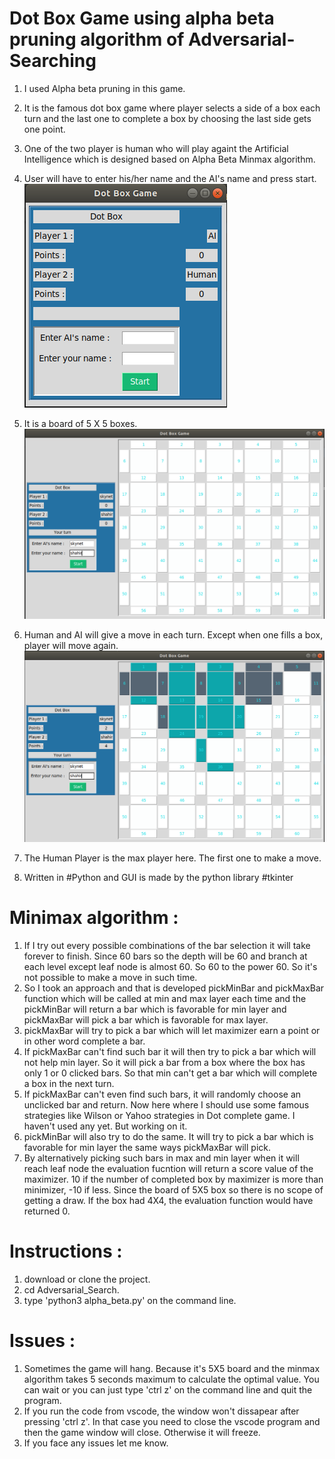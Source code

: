 # Dot Box Game using alpha beta pruning algorithm of Adversarial-Searching 
1. I used Alpha beta pruning in this game.

2. It is the famous dot box game where player selects a side of a box each turn and the last one to complete a box by choosing the 
last side gets one point. 

3. One of the two player is human who will play againt the Artificial Intelligence which is designed based on Alpha Beta Minmax algorithm. 

4. User will have to enter his/her name and the AI's name and press start. 
![](Screenshots/game_window_0.png)

5. It is a board of 5 X 5 boxes. 
![](Screenshots/game_window_1.png)

6. Human and AI will give a move in each turn. Except when one fills a box, player will move again. 
![](Screenshots/game_window_2.png)

7. The Human Player is the max player here. The first one to make a move. 
8. Written in #Python and GUI is made by the python library #tkinter 

# Minimax algorithm : 
1. If I try out every possible combinations of the bar selection it will take forever to finish. Since 60 bars so the depth will be 60 and branch at each level except leaf node is almost 60. So 60 to the power 60. So it's not possible to make a move in such time. 
2. So I took an approach and that is developed pickMinBar and pickMaxBar function which will be called at min and max layer each time and the pickMinBar will return a bar which is favorable for min layer and pickMaxBar will pick a bar which is favorable for max layer. 
3. pickMaxBar will try to pick a bar which will let maximizer earn a point or in other word complete a bar. 
4. If pickMaxBar can't find such bar it will then try to pick a bar which will not help min layer. So it will pick a bar from a box where the box has only 1 or 0 clicked bars. So that min can't get a bar which will complete a box in the next turn. 
5. If pickMaxBar can't even find such bars, it will randomly choose an unclicked bar and return. Now here where I should use some famous strategies like Wilson or Yahoo strategies in Dot complete game. I haven't used any yet. But working on it. 
6. pickMinBar will also try to do the same. It will try to pick a bar which is favorable for min layer the same ways pickMaxBar will pick. 
7. By alternatively picking such bars in max and min layer when it will reach leaf node the evaluation fucntion will return a score value of the maximizer. 10 if the number of completed box by maximizer is more than minimizer, -10 if less. Since the board of 5X5 box so there is no scope of getting a draw. If the box had 4X4, the evaluation function would have returned 0.   

# Instructions :
1. download or clone the project. 
2. cd Adversarial_Search.
3. type 'python3 alpha_beta.py' on the command line.

# Issues : 
1. Sometimes the game will hang. Because it's 5X5 board and the minmax algorithm takes 5 seconds maximum to calculate the optimal value. You can wait or you can just type 'ctrl z' on the command line and quit the program. 
2. If you run the code from vscode, the window won't dissapear after pressing 'ctrl z'. In that case you need to close the vscode program and then the game window will close. Otherwise it will freeze. 
3. If you face any issues let me know. 
